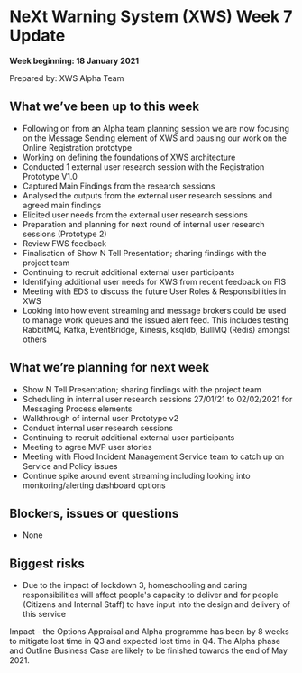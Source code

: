 # NeXt Warning System (XWS) Week 7 Update
**Week beginning: 18 January 2021** 

Prepared by: XWS Alpha Team

## What we’ve been up to this week

* Following on from an Alpha team planning session we are now focusing on the Message Sending element of XWS and pausing our work on the Online Registration prototype
* Working on defining the foundations of XWS architecture
* Conducted 1 external user research session with the Registration Prototype V1.0 
* Captured Main Findings from the research sessions
* Analysed the outputs from the external user research sessions and agreed main findings
* Elicited user needs from the external user research sessions
* Preparation and planning for next round of internal user research sessions (Prototype 2)
* Review FWS feedback
* Finalisation of Show N Tell Presentation; sharing findings with the project team
* Continuing to recruit additional external user participants
* Identifying additional user needs for XWS from recent feedback on FIS
* Meeting with EDS to discuss the future User Roles & Responsibilities in XWS
* Looking into how event streaming and message brokers could be used to manage work queues and the issued alert feed. This includes testing RabbitMQ, Kafka, EventBridge, Kinesis, ksqldb, BullMQ (Redis) amongst others

## What we’re planning for next week

* Show N Tell Presentation; sharing findings with the project team
* Scheduling in internal user research sessions 27/01/21 to 02/02/2021 for Messaging Process elements
* Walkthrough of internal user Prototype v2
* Conduct internal user research sessions 
* Continuing to recruit additional external user participants
* Meeting to agree MVP user stories
* Meeting with Flood Incident Management Service team to catch up on Service and Policy issues
* Continue spike around event streaming including looking into monitoring/alerting dashboard options


## Blockers, issues or questions

* None

## Biggest risks

* Due to the impact of lockdown 3, homeschooling and caring responsibilities will affect people's capacity to deliver and for people (Citizens and Internal Staff) to have input into the design and delivery of this service

Impact - the Options Appraisal and Alpha programme has been by 8 weeks to mitigate lost time in Q3 and expected lost time in Q4. The Alpha phase and Outline Business Case are likely to be finished towards the end of May 2021.
